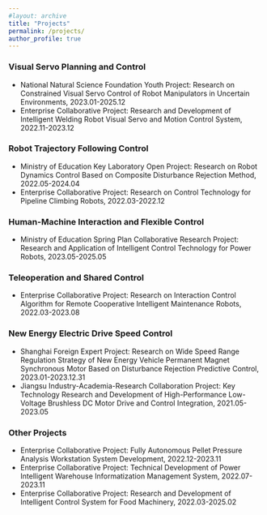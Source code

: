 ```yaml
---
#layout: archive
title: "Projects"
permalink: /projects/
author_profile: true
---
```


### Visual Servo Planning and Control

- National Natural Science Foundation Youth Project: Research on Constrained Visual Servo Control of Robot Manipulators in Uncertain Environments, 2023.01-2025.12
- Enterprise Collaborative Project: Research and Development of Intelligent Welding Robot Visual Servo and Motion Control System, 2022.11-2023.12

### Robot Trajectory Following Control

- Ministry of Education Key Laboratory Open Project: Research on Robot Dynamics Control Based on Composite Disturbance Rejection Method, 2022.05-2024.04
- Enterprise Collaborative Project: Research on Control Technology for Pipeline Climbing Robots, 2022.03-2022.12

### Human-Machine Interaction and Flexible Control

- Ministry of Education Spring Plan Collaborative Research Project: Research and Application of Intelligent Control Technology for Power Robots, 2023.05-2025.05

### Teleoperation and Shared Control

- Enterprise Collaborative Project: Research on Interaction Control Algorithm for Remote Cooperative Intelligent Maintenance Robots, 2022.03-2023.08

### New Energy Electric Drive Speed Control

- Shanghai Foreign Expert Project: Research on Wide Speed Range Regulation Strategy of New Energy Vehicle Permanent Magnet Synchronous Motor Based on Disturbance Rejection Predictive Control, 2023.01-2023.12.31
- Jiangsu Industry-Academia-Research Collaboration Project: Key Technology Research and Development of High-Performance Low-Voltage Brushless DC Motor Drive and Control Integration, 2021.05-2023.05

### Other Projects
- Enterprise Collaborative Project: Fully Autonomous Pellet Pressure Analysis Workstation System Development, 2022.12-2023.11
- Enterprise Collaborative Project: Technical Development of Power Intelligent Warehouse Informatization Management System, 2022.07-2023.11
- Enterprise Collaborative Project: Research and Development of Intelligent Control System for Food Machinery, 2022.03-2025.02
